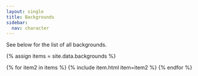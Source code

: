 ```yaml
---
layout: single
title: Backgrounds
sidebar:
  nav: character
---
```



See below for the list of all backgrounds.

{% assign items = site.data.backgrounds %}

<!-- <table>
  <tr>
    <th>Name</th>
    <th>Description</th>
  </tr>
  {% for item in items %}
    <tr>
      <td>
        <a href="backgrounds#{{ item[0] | slugify }}">{{ item[0] }}</a>
      </td>
      <td>{{ item[1].brief | process_inline }}</td>
    </tr>
  {% endfor %}
</table> -->

{% for item2 in items %}
  {% include item.html item=item2 %}
{% endfor %}
